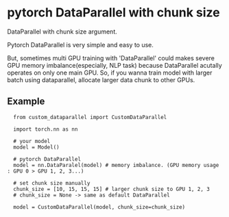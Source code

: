 # pytorch DataParallel with chunk size

DataParallel with chunk size argument.

Pytorch DataParallel is very simple and easy to use.

But, sometimes multi GPU training with 'DataParallel' could makes severe GPU memory imbalance(especially, NLP task) because DataParallel acutally operates on only one main GPU.
So, if you wanna train model with larger batch using dataparallel, allocate larger data chunk to other GPUs.

## Example
  
```
  from custom_dataparallel import CustomDataParallel

  import torch.nn as nn

  # your model
  model = Model()

  # pytorch DataParallel
  model = nn.DataParalel(model) # memory imbalance. (GPU memory usage : GPU 0 > GPU 1, 2, 3...)

  # set chunk size manually
  chunk_size = [10, 15, 15, 15] # larger chunk size to GPU 1, 2, 3 
  # chunk_size = None -> same as default DataParallel
  
  model = CustomDataParallel(model, chunk_size=chunk_size)
```
